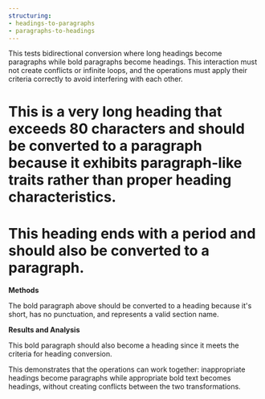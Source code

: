 ```yaml
---
structuring:
- headings-to-paragraphs
- paragraphs-to-headings
---
```


This tests bidirectional conversion where long headings become paragraphs while bold paragraphs become headings. This interaction must not create conflicts or infinite loops, and the operations must apply their criteria correctly to avoid interfering with each other.

# This is a very long heading that exceeds 80 characters and should be converted to a paragraph because it exhibits paragraph-like traits rather than proper heading characteristics.

# This heading ends with a period and should also be converted to a paragraph.

**Methods**

The bold paragraph above should be converted to a heading because it's short, has no punctuation, and represents a valid section name.

**Results and Analysis**

This bold paragraph should also become a heading since it meets the criteria for heading conversion.

This demonstrates that the operations can work together: inappropriate headings become paragraphs while appropriate bold text becomes headings, without creating conflicts between the two transformations.